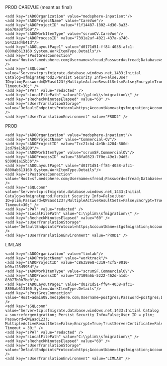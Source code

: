 PROD CAREVUE (meant as final)

    <add key="sADOOrganization" value="medsphere-inpatient"/>
    <add key="sADOProjectName" value="CareVue"/>
    <add key="sADOProjectID" value="f1f14487-1802-4d30-8a33-a6a70a08f569"/>
    <add key="sADOWorkItemType" value="scrumCV.CareVue"/>
    <add key="sADOProcessID" value="7391a2af-4021-437a-a740-56422ad4b41d"/>
    <add key="sADOLayoutPage1" value="d0171d51-ff84-4038-afc1-8800ab613160.System.WorkItemType.Details"/>
    <add key="sPostGresConnection" value="Host=sf.medsphere.com;Username=sfread;Password=sfread;Database=sfdb;Pooling=false" />
    <add key="sSQLconn" value="Server=tcp:sfmigrate.database.windows.net,1433;Initial Catalog=sfmigrateprod2;Persist Security Info=False;User ID=plim;Password=QWEasd123!;MultipleActiveResultSets=False;Encrypt=True;TrustServerCertificate=False;Connection Timeout=30;" />
    <add key="sPAT" value="redacted" />
    <add key="sLocalFilePath" value="C:\\plim\\sfmigration\\" />
    <add key="sRecheckMinutesElapsed" value="60" />
    <add key="sUserTranslationStorage" value="DefaultEndpointsProtocol=https;AccountName=stgsfmigration;AccountKey=DYobaMZFp0SVuOxIr9CLAKxdm8w5mzmK1Kb7SI69EJIwUDBEDSRFyXqX8X6bFEl82OULFs5MkSa6W73S3m9pyw==;EndpointSuffix=core.windows.net" />
    <add key="sUserTranslationEnvironment" value="PROD2" />

PROD

    <add key="sADOOrganization" value="medsphere-inpatient"/>
    <add key="sADOProjectName" value="Commercial-OV"/>
    <add key="sADOProjectID" value="7cc21cb4-4e3b-4284-800d-2cd79a15b200"/>
    <add key="sADOWorkItemType" value="scrumSF.CommercialOV"/>
    <add key="sADOProcessID" value="38fa0323-7f0e-49e1-94d5-930901a15b3b"/>
    <add key="sADOLayoutPage1" value="d0171d51-ff84-4038-afc1-8800ab613160.System.WorkItemType.Details"/>
    <add key="sPostGresConnection" value="Host=sf.medsphere.com;Username=sfread;Password=sfread;Database=sfdb;Pooling=false" />
    <add key="sSQLconn" value="Server=tcp:sfmigrate.database.windows.net,1433;Initial Catalog=sfmigrateprod;Persist Security Info=False;User ID=plim;Password=QWEasd123!;MultipleActiveResultSets=False;Encrypt=True;TrustServerCertificate=False;Connection Timeout=30;" />
    <add key="sPAT" value="redacted" />
    <add key="sLocalFilePath" value="C:\\plim\\sfmigration\\" />
    <add key="sRecheckMinutesElapsed" value="60" />
    <add key="sUserTranslationStorage" value="DefaultEndpointsProtocol=https;AccountName=stgsfmigration;AccountKey=DYobaMZFp0SVuOxIr9CLAKxdm8w5mzmK1Kb7SI69EJIwUDBEDSRFyXqX8X6bFEl82OULFs5MkSa6W73S3m9pyw==;EndpointSuffix=core.windows.net" />
    <add key="sUserTranslationEnvironment" value="PROD1" />

LIMLAB

    <add key="sADOOrganization" value="limlab"/>
    <add key="sADOProjectName" value="worktrack"/>
    <add key="sADOProjectID" value="c86359e8-c319-4cf5-9010-b90af28d595d"/>
    <add key="sADOWorkItemType" value="scrumSF.CommercialOV"/>
    <add key="sADOProcessID" value="27109a6b-5222-462d-a1db-83077b0b7be0"/>
    <add key="sADOLayoutPage1" value="d0171d51-ff84-4038-afc1-8800ab613160.System.WorkItemType.Details"/>
    <add key="sPostGresConnection" value="Host=admin08.medsphere.com;Username=postgres;Password=postgres;Database=sfdb;Pooling=false" />
    <add key="sSQLconn" value="Server=tcp:sfmigrate.database.windows.net,1433;Initial Catalog = sourceforgemigration; Persist Security Info=False;User ID = plim; Password=QWEasd123!; MultipleActiveResultSets=False;Encrypt=True;TrustServerCertificate=False;Connection Timeout = 30;" />
    <add key="sPAT" value="redacted" />
    <add key="sLocalFilePath" value="C:\\plim\\sfmigration\\" />
    <add key="sRecheckMinutesElapsed" value="60" />
    <add key="sUserTranslationStorage" value="DefaultEndpointsProtocol=https;AccountName=stgsfmigration;AccountKey=DYobaMZFp0SVuOxIr9CLAKxdm8w5mzmK1Kb7SI69EJIwUDBEDSRFyXqX8X6bFEl82OULFs5MkSa6W73S3m9pyw==;EndpointSuffix=core.windows.net" />
    <add key="sUserTranslationEnvironment" value="LIMLAB" />
